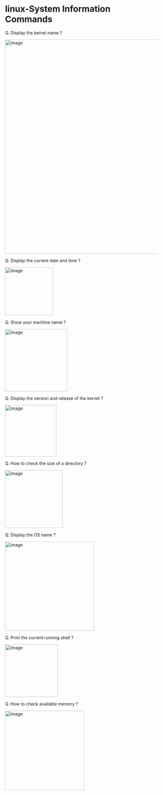 # linux-System Information Commands
Q. Display the kernel name ?

<img width="704" alt="image" src="https://github.com/user-attachments/assets/19109f87-96c0-4240-8d0b-83c302863057" />

Q. Display the current date and time ?

<img width="158" alt="image" src="https://github.com/user-attachments/assets/44a513d4-5b96-42da-922f-4027a079dc9b" />

Q. Show your machine name ?

<img width="205" alt="image" src="https://github.com/user-attachments/assets/724cf0a5-ed54-4419-a8c3-3c9530ef62db" />

Q. Display the version and release of the kernel ?

<img width="169" alt="image" src="https://github.com/user-attachments/assets/1a37588d-04b0-4fea-ac6d-cc73966f25ef" />

Q. How to check the size of a directory ?

<img width="190" alt="image" src="https://github.com/user-attachments/assets/cf54c02a-2c7b-4c22-baeb-1332a66b677e" />

Q. Display the OS name ?

<img width="293" alt="image" src="https://github.com/user-attachments/assets/5846c36b-af0c-4cab-9d91-cd7fc6cba4eb" />

Q. Print the current running shell ?

<img width="173" alt="image" src="https://github.com/user-attachments/assets/4f7204b8-229b-4f5c-b160-a5ca80526a68" />

Q. How to check available memory ?

<img width="261" alt="image" src="https://github.com/user-attachments/assets/e5e9ca2b-924d-4d20-b06c-a410a5e62aba" />

